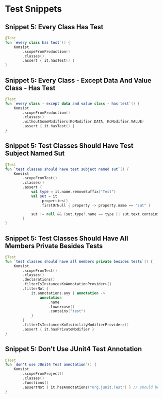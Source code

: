 # Test Snippets
## Snippet 5: Every Class Has Test

```kotlin
@Test
fun `every class has test`() {
    Konsist
        .scopeFromProduction()
        .classes()
        .assert { it.hasTest() }
}
```

## Snippet 5: Every Class - Except Data And Value Class - Has Test

```kotlin
@Test
fun `every class - except data and value class - has test`() {
    Konsist
        .scopeFromProduction()
        .classes()
        .withoutSomeModifiers(KoModifier.DATA, KoModifier.VALUE)
        .assert { it.hasTest() }
}
```

## Snippet 5: Test Classes Should Have Test Subject Named Sut

```kotlin
@Test
fun `test classes should have test subject named sut`() {
    Konsist
        .scopeFromTest()
        .classes()
        .assert {
            val type = it.name.removeSuffix("Test")
            val sut = it
                .properties()
                .firstOrNull { property -> property.name == "sut" }

            sut != null && (sut.type?.name == type || sut.text.contains("$type("))
        }
}
```

## Snippet 5: Test Classes Should Have All Members Private Besides Tests

```kotlin
@Test
fun `test classes should have all members private besides tests`() {
    Konsist
        .scopeFromTest()
        .classes()
        .declarations()
        .filterIsInstance<KoAnnotationProvider>()
        .filterNot {
            it.annotations.any { annotation ->
                annotation
                    .name
                    .lowercase()
                    .contains("test")
            }
        }
        .filterIsInstance<KoVisibilityModifierProvider>()
        .assert { it.hasPrivateModifier }
}
```

## Snippet 5: Don't Use JUnit4 Test Annotation

```kotlin
@Test
fun `don't use JUnit4 Test annotation`() {
    Konsist
        .scopeFromProject()
        .classes()
        .functions()
        .assertNot { it.hasAnnotations("org.junit.Test") } // should be only org.junit.jupiter.api.Test
}
```

